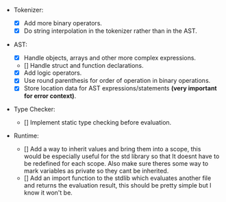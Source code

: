 - Tokenizer:
    - [x] Add more binary operators.
    - [x] Do string interpolation in the tokenizer rather than in the AST.

- AST:
    - [x] Handle objects, arrays and other more complex expressions.
    - [] Handle struct and function declarations.
    - [x] Add logic operators.
    - [x] Use round parenthesis for order of operation in binary operations.
    - [x] Store location data for AST expressions/statements **(very important for error context)**.

- Type Checker:
    - [] Implement static type checking before evaluation.

- Runtime:
    - [] Add a way to inherit values and bring them into a scope, this would be especially useful for the std library so that It doesnt have to be redefined for each scope. Also make sure theres some way to mark variables as private so they cant be inherited.
    - [] Add an import function to the stdlib which evaluates another file and returns the evaluation result, this should be pretty simple but I know it won't be. 